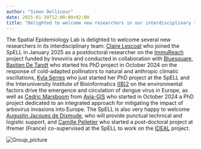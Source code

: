 ```yaml
---
author: "Simon Dellicour"
date: 2025-01-30T12:00:00+02:00
title: "Delighted to welcome new researchers in our interdisciplinary team at the Spatial Epidemiology Lab"
---
```

The Spatial Epidemiology Lab is delighted to welcome several new researchers in its interdisciplinary team: [Claire Lescoat](https://spell.ulb.be/person/claire-lescoat/) who joined the SpELL in January 2025 as a postdoctoral researcher on the [ImmuReach](https://spell.ulb.be/page/projects/) project funded by Innoviris and conducted in collaboration with [Bluesquare](https://www.bluesquarehub.com/), [Bastien De Tandt](https://spell.ulb.be/person/bastien-detandt/) who started his PhD project in October 2024 on the response of cold-adapted pollinators to natural and anthropic climatic oscillations, [Kyla Serres](https://spell.ulb.be/person/kyla-serres/) who just started her PhD project at the SpELL and the Interuniversity Institute of Bioinformatics [(IB)2](https://ibsquare.be/) on the environmental factors drive the emergence and circulation of dengue virus in Europe, as well as [Cedric Marsboom](https://spell.ulb.be/person/cedric-marsboom/) from [Avia-GIS](https://www.avia-gis.com/) who started in October 2024 a PhD project dedicated to an integrated approach for mitigating the impact of arbovirus invasions
into Europe. The SpELL is also very happy to welcome [Augustin Jacques de Dixmude](https://spell.ulb.be/person/augustin-jacques/), who will provide punctual technical and logistic support, and [Camille Pelletier](https://spell.ulb.be/person/camille-pelletier/) who started a post-doctoral project at Ifremer (France) co-supervised at the SpELL to work on the [IDEAL](https://spell.ulb.be/page/projects/) project.

![Group_picture](/images/SpELL_2025.jpg)
